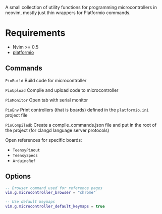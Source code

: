 
A small collection of utility functions for programming microcontrollers in neovim, mostly just thin wrappers for Platformio commands.

# Requirements

- Nvim >= 0.5
- [platformio](https://docs.platformio.org/en/latest/what-is-platformio.html)

## Commands

`PioBuild`
Build code for microcontroller

`PioUpload`
Compile and upload code to microcontroller

`PioMonitor`
Open tab with serial monitor

`PioEnv`
Print controllers (that is boards) defined in the `platformio.ini` project file

`PioCompiledb`
Create a compile_commands.json file and put in the root of the project (for clangd language server protocols)

Open references for specific boards:

- `TeensyPinout`
- `TeensySpecs`
- `ArduinoRef`

## Options

```lua
-- Browser command used for reference pages
vim.g.microcontroller_browser = "chrome"

-- Use default keymaps
vim.g.microcontroller_default_keymaps = true
```
